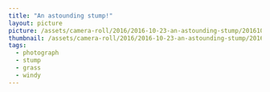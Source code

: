 ```yaml
---
title: "An astounding stump!"
layout: picture
picture: /assets/camera-roll/2016/2016-10-23-an-astounding-stump/20161023_205830041_iOS.jpg
thumbnail: /assets/camera-roll/2016/2016-10-23-an-astounding-stump/20161023_205830041_iOS-thumbnail.jpg
tags:
  - photograph
  - stump
  - grass
  - windy
---
```

